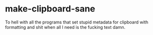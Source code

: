 # make-clipboard-sane
To hell with all the programs that set stupid metadata for clipboard with formatting and shit when all I need is the fucking text damn.
